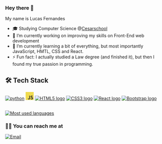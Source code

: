 ### Hey there 👋


My name is Lucas Fernandes

- 🎓 Studying Computer Science @[Cesarschool](http://www.cesar.school)
- 🔭 I’m currently working on improving my skills on Front-End web development
- 🌱 I’m currently learning a bit of everything, but most importantly JavaScript, HMTL, CSS and React. 
- ⚡ Fun fact: I actually studied a Law degree (and finished it), but then I found my true passion in programming.

## 🛠 Tech Stack
[<img src="https://www.python.org/static/community_logos/python-logo-generic.svg" alt="python" width="70">][Python]
[<img src="https://raw.githubusercontent.com/github/explore/80688e429a7d4ef2fca1e82350fe8e3517d3494d/topics/javascript/javascript.png" alt="JavaScript" width="26">][JS]
[<img src="https://upload.wikimedia.org/wikipedia/commons/thumb/6/61/HTML5_logo_and_wordmark.svg/1200px-HTML5_logo_and_wordmark.svg.png" alt="HTML5 logo" width="30">][HTML]
[<img src="https://upload.wikimedia.org/wikipedia/commons/thumb/d/d5/CSS3_logo_and_wordmark.svg/1452px-CSS3_logo_and_wordmark.svg.png" alt="CSS3 logo" width="22">][CSS]
[<img src="https://upload.wikimedia.org/wikipedia/commons/thumb/a/a7/React-icon.svg/1280px-React-icon.svg.png" alt="React logo" width="40">][React]
[<img src="https://getbootstrap.com.br/docs/4.1/assets/img/bootstrap-stack.png" alt="Bootstrap logo" width="30">][Bootstrap]
<br/><br/>


[![Most used languages](https://github-readme-stats.vercel.app/api/top-langs/?username=lucaslbf&layout=compact&theme=tokyonight)](https://github.com/anuraghazra/github-readme-stats)

<h3>🤝🏻 You can reach me at</h3>
<p>
  <a href="mailto:lucas.fernandes1454@gmail.com"><img alt="Email" src="https://img.shields.io/badge/Email-lucas.fernandes1454@gmail.com-blue?style=flat&logo=gmail"></a>  
</p>

[Python]: https://www.python.org/
[JS]: https://developer.mozilla.org/en-US/docs/Web/JavaScript
[HTML]: https://en.wikipedia.org/wiki/HTML5
[CSS]: https://developer.mozilla.org/en-US/docs/Web/CSS
[React]: https://reactjs.org/
[Bootstrap]: https://getbootstrap.com/

